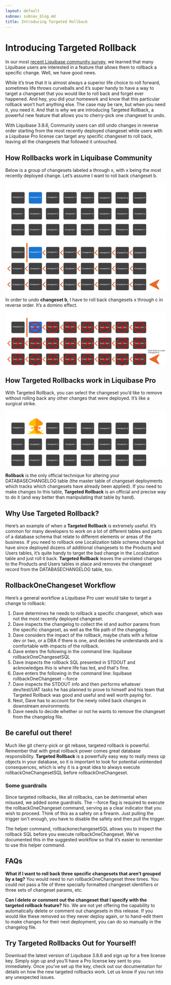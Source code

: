 ```yaml
---
layout: default
subnav: subnav_blog.md
title: Introducing Targeted Rollback
---
```

# Introducing Targeted Rollback

In our most [recent Liquibase community survey](https://www.liquibase.org/2020/01/top-10-findings-liquibase-survey.html), we learned that many Liquibase users are interested in a feature that allows them to rollback a specific change. Well, we have good news.

While it’s true that it is almost always a superior life choice to roll forward, sometimes life throws curveballs and it’s super handy to have a way to target a changeset that you would like to roll back and forget ever happened. And hey, you did your homework and know that this particular rollback won’t hurt anything else. The case may be rare, but when you need it, you need it. And that is why we are introducing Targeted Rollback, a powerful new feature that allows you to cherry-pick one changeset to undo.

With Liquibase 3.8.6, Community users can still undo changes in reverse order starting from the most recently deployed changeset while users with a Liquibase Pro license can target any specific changeset to roll back, leaving all the changesets that followed it untouched.

## How Rollbacks work in Liquibase Community
Below is a group of changesets labeled a through x, with x being the most recently deployed change. Let’s assume I want to roll back changeset b.

<img src="/blog/images/rollback_community_first.jpg">

<img src="/blog/images/rollback_community_second.jpg">

In order to undo **changeset b**, I have to roll back changesets x through c in reverse order. It’s a domino effect. 

<img src="/blog/images/rollback_community_last.jpg">

## How Targeted Rollbacks work in Liquibase Pro

With Targeted Rollback, you can select the changeset you’d like to remove without rolling back any other changes that were deployed. It’s like a surgical strike. 

<img src="/blog/images/rollback_targeted_explosion.jpg">

**Rollback** is the only official technique for altering your DATABASECHANGELOG table (the master table of changeset deployments which tracks which changesets have already been applied). If you need to make changes to this table, **Targeted Rollback** is an official and precise way to do it (and way better than manipulating that table by hand).

## Why Use Targeted Rollback?

Here’s an example of when a **Targeted Rollback** is extremely useful. It’s common for many developers to work on a lot of different tables and parts of a database schema that relate to different elements or areas of the business. If you need to rollback one Localization table schema change but have since deployed dozens of additional changesets to the Products and Users tables, it’s quite handy to target the bad change in the Localization table and just roll it back. **Targeted Rollback** leaves the unrelated changes to the Products and Users tables in place and removes the changeset record from the DATABASECHANGELOG table, too.

## RollbackOneChangeset Workflow

Here’s a general workflow a Liquibase Pro user would take to target a change to rollback:
1. Dave determines he needs to rollback a specific changeset, which was not the most recently deployed changeset.
2. Dave inspects the changelog to collect the id and author params from the specific changeset, as well as the file path of the changelog.
3. Dave considers the impact of the rollback, maybe chats with a fellow dev or two, or a DBA if there is one, and decides he understands and is comfortable with impacts of the rollback.
4. Dave enters the following in the command line:
liquibase <global parameters> rollbackOneChangesetSQL <command parameters>
5. Dave inspects the rollback SQL presented in STDOUT and acknowledges this is where life has led, and that's fine.
6. Dave enters the following in the command line:
liquibase <global parameters> rollbackOneChangeset <command parameters> --force
7. Dave inspects the STDOUT info and then performs whatever dev/test/UAT tasks he has planned to prove to himself and his team that Targeted Rollback was good and useful and well worth paying for.
8. Next, Dave has to account for the newly rolled back changes in downstream environments.
9. Dave needs to decide whether or not he wants to remove the changeset from the changelog file. 

## Be careful out there!

Much like git cherry-pick or git rebase, targeted rollback is powerful. Remember that with great rollback power comes great database responsibility. **Targeted Rollback** is a powerfully easy way to really mess up objects in your database, so it is important to look for potential unintended consequences, which is why it is a great idea to always execute rollbackOneChangesetSQL before rollbackOneChangeset. 

### Some guardrails
Since targeted rollbacks, like all rollbacks, can be detrimental when misused, we added some guardrails. 
The --force flag is required to execute the rollbackOneChangeset command, serving as a clear indicator that you wish to proceed. Think of this as a safety on a firearm. Just pulling the trigger isn't enough, you have to disable the safety and then pull the trigger.

The helper command, rollbackonechangesetSQL allows you to inspect the rollback SQL before you execute rollbackOneChangeset. We’ve documented this in the suggested workflow so that it’s easier to remember to use this helper command.

## FAQs

**What if I want to roll back three specific changesets that aren’t grouped by a tag?** 
You would need to run rollbackOneChangeset three times. You could not pass a file of three specially formatted changeset identifiers or three sets of changeset params, etc.

**Can I delete or comment out the changeset that I specify with the targeted rollback feature?**
No. We are not yet offering the capability to automatically delete or comment out changesets in this release. If you would like these removed so they never deploy again, or to hand-edit them to make changes for their next deployment, you can do so manually in the changelog file. 


## Try Targeted Rollbacks Out for Yourself!

Download the latest version of Liquibase 3.8.6 and sign up for a free license key. Simply sign up and you’ll have a Pro license key sent to you immediately. Once you’ve set up the key, check out our documentation for details on how the new targeted rollbacks work. Let us know if you run into any unexpected issues.
